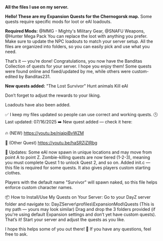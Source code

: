 **All the files I use on my server.**

**Hello! These are my Expansion Quests for the Chernogorsk map.** 
Some quests require specific mods for loot or eAI loadouts.

**Required Mods:**
@MMG - Mighty's Military Gear, @SNAFU Weapons, @Hunter Mega Pack
You can replace the loot with anything you prefer.
Make sure to update the NPC loadouts to match your server setup. All the files are organized into folders, so you can easily pick and use what you need.

That’s it — you’re done! Congratulations, you now have the Banditas Collection of quests for your server. I hope you enjoy them!
Some quests were found online and fixed/updated by me, while others were custom-edited by Banditas231.

**New quests added:**
"The Lost Survivor"
Hunt animals
Kill eAI

Don’t forget to adjust the rewards to your liking.

Loadouts have also been added.



✅ I keep my files updated so people can use correct and working quests.
🕓 Last updated: 07/16/2025
➡️ New quest added — check it here:

🔥 (NEW) https://youtu.be/niajpiBvWZM

🎯 (Other Quest) https://youtu.be/haSRZjZIRbg

🔄 Updates:
Some eAI now spawn in unique locations and may move from point A to point Z.
Zombie-killing quests are now tiered (1-2-3), meaning you must complete Quest 1 to unlock Quest 2, and so on.
Added init.c — this file is required for some quests. It also gives players custom starting clothes.

Players with the default name "Survivor" will spawn naked, so this file helps enforce custom character names.

📦 How to Install/Use My Quests on Your Server:
Go to your DayZ server folder and navigate to:
DayZServer\profiles\ExpansionMod\Quests
(This is my path — yours may look similar)
Drag and drop the 3 folders provided (if you're using default Expansion settings and don’t yet have custom quests).
That’s it! Start your server and adjust the quests as you like.

I hope this helps some of you out there! 💪
If you have any questions, feel free to ask.

